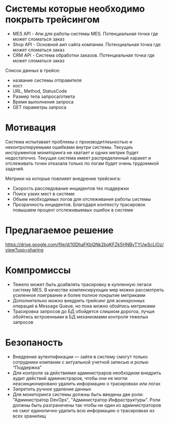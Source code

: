 # Системы которые необходимо покрыть трейсингом
- MES API - Апи для работы системы MES. Потенциальная точка где может сломаться заказ
- Shop API - Основной аип сайта компании. Потенциальная точка где может сломаться заказ
- CRM API - Система обработки заказов. Потенциальная точка где может сломаться заказ

Список данных в трейсе:
 - название системы отправителя
 - хост
 - URL, Method, StatusCode
 - Размер тела запроса/ответа
 - Время выполнения запроса
 - GET параметры запроса

# Мотивация

Система испытавает проблемы с производитлеьностью и неконтролируемыми ошибками внутри системы. Текущиъ инструментов мониторинга не хватает и одних метрик будет недостаточно. 
Текущая система имеет распределенный харакет и отслеживать точки отказала только по логам будет очень трудоемкой задачей. 

Метрики на которые повлияет внедрение трейсинга:
 - Скорость расследование инцидентов тех поддержки
 - Поиск узких мест в системе
 - Объем необходимых логов для отслеживания работы системы
 - Прозрачность инцидентов. Благодаря контексту трасировок повышаем процент отслеживыемых ошибок в системе 


# Предлагаемое решение

https://drive.google.com/file/d/10DhaFKbQNk2bqKFZk5HNBvTYUwScLiOz/view?usp=sharing

# Компромиссы

- Тяжело может быть доабвлять трасировку в купленную легаси систему MES. В качестве компенсирующих мер можно рассмотреть усиленное лоигрвание и более полное покрытие метриками
- Дополнительно можно внедрить трейсинг для асинхронных операций в Message Queue, но пока можно обойтись метриками
- Трасировка запросов до БД обойдется слишком дорогоа, лучше обойтись встроенными в БД механизмами контроля тяжелых запросов

# Безопаность
- Внедрение аутентификации — зайти в систему смогут только сотрудники компании с актуальной учетной записью и ролью “Поддержка”
- Для контроля за действиями администраров необходиом внедрить аудит действий администраров, чтобы они не могли неасинционировано удалить информацию о трасировках или логах
- Запретить ручное удаление данных
- Для мониторинга системы должны быть введены две роли: "Администратор DevOps", "Администратор Инфраструктуры". Роли должны быть разграничены так чтобы ни один из администраторов не смог единолично удалить всю информацию о трасировках из всех хранилищ 